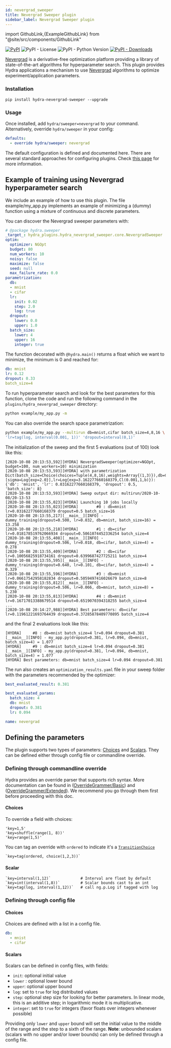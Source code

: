 ```yaml
---
id: nevergrad_sweeper
title: Nevergrad Sweeper plugin
sidebar_label: Nevergrad Sweeper plugin
---
```


import GithubLink,{ExampleGithubLink} from "@site/src/components/GithubLink"

[![PyPI](https://img.shields.io/pypi/v/hydra-nevergrad-sweeper)](https://pypi.org/project/hydra-nevergrad-sweeper/)
![PyPI - License](https://img.shields.io/pypi/l/hydra-nevergrad-sweeper)
![PyPI - Python Version](https://img.shields.io/pypi/pyversions/hydra-nevergrad-sweeper)
[![PyPI - Downloads](https://img.shields.io/pypi/dm/hydra-nevergrad-sweeper.svg)](https://pypistats.org/packages/hydra-nevergrad-sweeper)<ExampleGithubLink text="Example application" to="plugins/hydra_nevergrad_sweeper/example"/><ExampleGithubLink text="Plugin source" to="plugins/hydra_nevergrad_sweeper"/>

[Nevergrad](https://facebookresearch.github.io/nevergrad/) is a derivative-free optimization platform providing a library of state-of-the-art algorithms for hyperparameter search. This plugin provides Hydra applications a mechanism to use [Nevergrad](https://facebookresearch.github.io/nevergrad/) algorithms to optimize experiment/application parameters.

### Installation
```commandline
pip install hydra-nevergrad-sweeper --upgrade
```

### Usage
Once installed, add `hydra/sweeper=nevergrad` to your command. Alternatively, override `hydra/sweeper` in your config:

```yaml
defaults:
  - override hydra/sweeper: nevergrad
```

The default configuration is defined and documented <GithubLink to="plugins/hydra_nevergrad_sweeper/hydra_plugins/hydra_nevergrad_sweeper/config.py">here</GithubLink>.
There are several standard approaches for configuring plugins. Check [this page](../patterns/configuring_plugins.md) for more information.

## Example of training using Nevergrad hyperparameter search

We include an example of how to use this plugin. The file <GithubLink to="plugins/hydra_nevergrad_sweeper/example/my_app.py">example/my_app.py</GithubLink> implements an example of minimizing a (dummy) function using a mixture of continuous and discrete parameters.

You can discover the Nevergrad sweeper parameters with:
```yaml title="$ python your_app hydra/sweeper=nevergrad --cfg hydra -p hydra.sweeper"
# @package hydra.sweeper
_target_: hydra_plugins.hydra_nevergrad_sweeper.core.NevergradSweeper
optim:
  optimizer: NGOpt
  budget: 80
  num_workers: 10
  noisy: false
  maximize: false
  seed: null
  max_failure_rate: 0.0
parametrization:
  db:
  - mnist
  - cifar
  lr:
    init: 0.02
    step: 2.0
    log: true
  dropout:
    lower: 0.0
    upper: 1.0
  batch_size:
    lower: 4
    upper: 16
    integer: true
```

The function decorated with `@hydra.main()` returns a float which we want to minimize, the minimum is 0 and reached for:
```yaml
db: mnist
lr: 0.12
dropout: 0.33
batch_size=4
```

To run hyperparameter search and look for the best parameters for this function, clone the code and run the following command in the `plugins/hydra_nevergrad_sweeper` directory:
```bash
python example/my_app.py -m
```

You can also override the search space parametrization:
```bash
python example/my_app.py --multirun db=mnist,cifar batch_size=4,8,16 \
'lr=tag(log, interval(0.001, 1))' 'dropout=interval(0,1)'
```

The initialization of the sweep and the first 5 evaluations (out of 100) look like this:

```text
[2020-10-08 20:13:53,592][HYDRA] NevergradSweeper(optimizer=NGOpt, budget=100, num_workers=10) minimization
[2020-10-08 20:13:53,593][HYDRA] with parametrization Dict(batch_size=Choice(choices=Tuple(4,8,16),weights=Array{(1,3)}),db=Choice(choices=Tuple(mnist,cifar),weights=Array{(1,2)}),dropout=Scalar{Cl(0,1,b)}[sigma=Log{exp=2.0}],lr=Log{exp=3.162277660168379,Cl(0.001,1,b)}):{'db': 'mnist', 'lr': 0.03162277660168379, 'dropout': 0.5, 'batch_size': 8}
[2020-10-08 20:13:53,593][HYDRA] Sweep output dir: multirun/2020-10-08/20-13-53
[2020-10-08 20:13:55,023][HYDRA] Launching 10 jobs locally
[2020-10-08 20:13:55,023][HYDRA]        #0 : db=mnist lr=0.03162277660168379 dropout=0.5 batch_size=16
[2020-10-08 20:13:55,217][__main__][INFO] - dummy_training(dropout=0.500, lr=0.032, db=mnist, batch_size=16) = 13.258
[2020-10-08 20:13:55,218][HYDRA]        #1 : db=cifar lr=0.018178519762066934 dropout=0.5061074452336254 batch_size=4
[2020-10-08 20:13:55,408][__main__][INFO] - dummy_training(dropout=0.506, lr=0.018, db=cifar, batch_size=4) = 0.278
[2020-10-08 20:13:55,409][HYDRA]        #2 : db=cifar lr=0.10056825918734161 dropout=0.6399687427725211 batch_size=4
[2020-10-08 20:13:55,595][__main__][INFO] - dummy_training(dropout=0.640, lr=0.101, db=cifar, batch_size=4) = 0.329
[2020-10-08 20:13:55,596][HYDRA]        #3 : db=mnist lr=0.06617542958182834 dropout=0.5059497416026679 batch_size=8
[2020-10-08 20:13:55,812][__main__][INFO] - dummy_training(dropout=0.506, lr=0.066, db=mnist, batch_size=8) = 5.230
[2020-10-08 20:13:55,813][HYDRA]        #4 : db=mnist lr=0.16717013388679514 dropout=0.6519070394318255 batch_size=4
...
[2020-10-08 20:14:27,988][HYDRA] Best parameters: db=cifar lr=0.11961221693764439 dropout=0.37285878409770895 batch_size=4
```


and the final 2 evaluations look like this:
```text
[HYDRA] 	#8 : db=mnist batch_size=4 lr=0.094 dropout=0.381
[__main__][INFO] - my_app.py(dropout=0.381, lr=0.094, db=mnist, batch_size=4) = 1.077
[HYDRA] 	#9 : db=mnist batch_size=4 lr=0.094 dropout=0.381
[__main__][INFO] - my_app.py(dropout=0.381, lr=0.094, db=mnist, batch_size=4) = 1.077
[HYDRA] Best parameters: db=mnist batch_size=4 lr=0.094 dropout=0.381
```


The run also creates an `optimization_results.yaml` file in your sweep folder with the parameters recommended by the optimizer:
```yaml
best_evaluated_result: 0.381

best_evaluated_params:
  batch_size: 4
  db: mnist
  dropout: 0.381
  lr: 0.094

name: nevergrad
```

## Defining the parameters

The plugin supports two types of parameters: [Choices](https://facebookresearch.github.io/nevergrad/parametrization_ref.html#nevergrad.p.Choice) and [Scalars](https://facebookresearch.github.io/nevergrad/parametrization_ref.html#nevergrad.p.Scalar). They can be defined either through config file or commandline override.

### Defining through commandline override
Hydra provides an override parser that supports rich syntax. More documentation can be found in ([OverrideGrammer/Basic](../advanced/override_grammar/basic.md)) and ([OverrideGrammer/Extended](../advanced/override_grammar/extended.md)). We recommend you go through them first before proceeding with this doc.

#### Choices
To override a field with choices:
```commandline
'key=1,5'
'key=shuffle(range(1, 8))'
'key=range(1,5)'
```

You can tag an override with ```ordered``` to indicate it's a [```TransitionChoice```](https://facebookresearch.github.io/nevergrad/parametrization_ref.html#nevergrad.p.TransitionChoice)
```commandline
`key=tag(ordered, choice(1,2,3))`
```

#### Scalar
```commandline
`key=interval(1,12)`             # Interval are float by default
`key=int(interval(1,8))`         # Scalar bounds cast to an int
`key=tag(log, interval(1,12))`   # call ng.p.Log if tagged with log
```

### Defining through config file
#### Choices
Choices are defined with a list in a config file.

```yaml
db:
  - mnist
  - cifar
```
#### Scalars
Scalars can be defined in config files, with fields:
  - `init`: optional initial value
  - `lower` : optional lower bound
  - `upper`: optional upper bound
  - `log`: set to `true` for log distributed values
  - `step`: optional step size for looking for better parameters. In linear mode, this is an additive step; in logarithmic mode it is multiplicative.
  - `integer`: set to `true` for integers (favor floats over integers whenever possible)

Providing only `lower` and `upper` bound will set the initial value to the middle of the range and the step to a sixth of the range.
**Note**: unbounded scalars (scalars with no upper and/or lower bounds) can only be defined through a config file.
